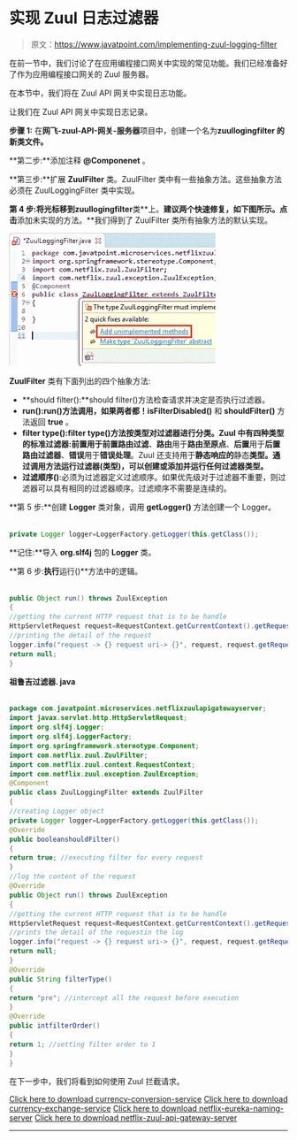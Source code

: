 # 实现 Zuul 日志过滤器

> 原文：<https://www.javatpoint.com/implementing-zuul-logging-filter>

在前一节中，我们讨论了在应用编程接口网关中实现的常见功能。我们已经准备好了作为应用编程接口网关的 Zuul 服务器。

在本节中，我们将在 Zuul API 网关中实现日志功能。

让我们在 Zuul API 网关中实现日志记录。

**步骤 1:** 在**网飞-zuul-API-网关-服务器**项目中，创建一个名为**zuullogingfilter 的新类文件。**

**第二步:**添加注释 **@Componenet** 。

**第三步:**扩展 **ZuulFilter** 类。ZuulFilter 类中有一些抽象方法。这些抽象方法必须在 ZuulLoggingFilter 类中实现。

**第 4 步:**将光标移到**zuullogingfilter**类**上。**建议两个快速修复，如下图所示。点击**添加未实现的方法。**我们得到了 ZuulFilter 类所有抽象方法的默认实现。

![Zuul API Gateway](img/b2c217c1bf7f416ab316971cd9ce2913.png)

**ZuulFilter** 类有下面列出的四个抽象方法:

*   **should filter():**should filter()方法检查请求并决定是否执行过滤器。
*   **run():**run()方法调用，如果两者都**！isFilterDisabled()** 和 **shouldFilter()** 方法返回 **true** 。
*   **filter type():**filter type()方法按类型对过滤器进行分类。Zuul 中有四种类型的标准过滤器:**前置**用于**前置路由过滤**、**路由**用于**路由至原点**、**后置**用于**后置路由过滤器**、**错误**用于**错误处理**。Zuul 还支持用于**静态响应的**静态**类型。**通过调用方法**运行过滤器(类型)，可以创建或添加并运行任何过滤器类型。**
*   **过滤顺序()**:必须为过滤器定义过滤顺序。如果优先级对于过滤器不重要，则过滤器可以具有相同的过滤器顺序。过滤顺序不需要是连续的。

**第 5 步:**创建 **Logger** 类对象，调用 **getLogger()** 方法创建一个 Logger。

```java

private Logger logger=LoggerFactory.getLogger(this.getClass());

```

**记住:**导入 **org.slf4j** 包的 **Logger** 类。

**第 6 步:**执行**运行()**方法中的逻辑。

```java

public Object run() throws ZuulException
{
//getting the current HTTP request that is to be handle
HttpServletRequest request=RequestContext.getCurrentContext().getRequest();
//printing the detail of the request
logger.info("request -> {} request uri-> {}", request, request.getRequestURI());
return null;
}

```

**祖鲁吉过滤器. java**

```java

package com.javatpoint.microservices.netflixzuulapigatewayserver;
import javax.servlet.http.HttpServletRequest;
import org.slf4j.Logger;
import org.slf4j.LoggerFactory;
import org.springframework.stereotype.Component;
import com.netflix.zuul.ZuulFilter;
import com.netflix.zuul.context.RequestContext;
import com.netflix.zuul.exception.ZuulException;
@Component
public class ZuulLoggingFilter extends ZuulFilter
{
//creating Logger object
private Logger logger=LoggerFactory.getLogger(this.getClass());
@Override
public booleanshouldFilter() 
{
return true; //executing filter for every request
}
//log the content of the request
@Override
public Object run() throws ZuulException
{
//getting the current HTTP request that is to be handle
HttpServletRequest request=RequestContext.getCurrentContext().getRequest();
//prints the detail of the requestin the log
logger.info("request -> {} request uri-> {}", request, request.getRequestURI());
return null;
}
@Override
public String filterType() 
{
return "pre"; //intercept all the request before execution
}
@Override
public intfilterOrder() 
{
return 1; //setting filter order to 1
}
}

```

在下一步中，我们将看到如何使用 Zuul 拦截请求。

[Click here to download currency-conversion-service](https://static.javatpoint.com/tutorial/microservices/download/logging/currency-conversion-service.zip)
[Click here to download currency-exchange-service](https://static.javatpoint.com/tutorial/microservices/download/logging/currency-exchange-service.zip)
[Click here to download netflix-eureka-naming-server](https://static.javatpoint.com/tutorial/microservices/download/logging/netflix-eureka-naming-server.zip)
[Click here to download netflix-zuul-api-gateway-server](https://static.javatpoint.com/tutorial/microservices/download/logging/netflix-zuul-api-gateway-server.zip)

* * *